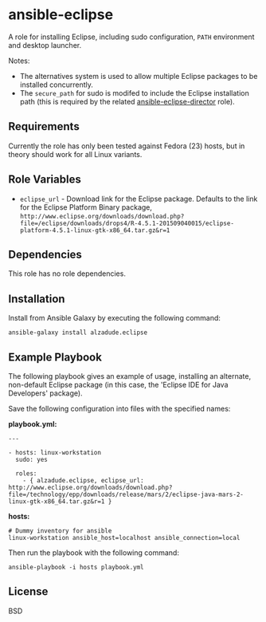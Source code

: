 ansible-eclipse
===============

A role for installing Eclipse, including sudo configuration, `PATH` environment and desktop launcher.

Notes:

  - The alternatives system is used to allow multiple Eclipse packages to be installed concurrently.
  - The `secure_path` for sudo is modifed to include the Eclipse installation path (this is required by the related [ansible-eclipse-director](https://github.com/alzadude/ansible-eclipse-director) role).

Requirements
------------

Currently the role has only been tested against Fedora (23) hosts, but in theory should work for all Linux variants. 

Role Variables
--------------

- `eclipse_url` - Download link for the Eclipse package. Defaults to the link for the Eclipse Platform Binary package, `http://www.eclipse.org/downloads/download.php?file=/eclipse/downloads/drops4/R-4.5.1-201509040015/eclipse-platform-4.5.1-linux-gtk-x86_64.tar.gz&r=1`

Dependencies
------------

This role has no role dependencies.

Installation
------------

Install from Ansible Galaxy by executing the following command:

```
ansible-galaxy install alzadude.eclipse
```

Example Playbook
----------------

The following playbook gives an example of usage, installing an alternate, non-default Eclipse package (in this case, the 'Eclipse IDE for Java Developers' package).

Save the following configuration into files with the specified names:

**playbook.yml:**
```
---

- hosts: linux-workstation
  sudo: yes

  roles:
    - { alzadude.eclipse, eclipse_url: http://www.eclipse.org/downloads/download.php?file=/technology/epp/downloads/release/mars/2/eclipse-java-mars-2-linux-gtk-x86_64.tar.gz&r=1 }
```

**hosts:**

```
# Dummy inventory for ansible
linux-workstation ansible_host=localhost ansible_connection=local
```
Then run the playbook with the following command:
```
ansible-playbook -i hosts playbook.yml
```

License
-------

BSD

